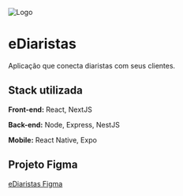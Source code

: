 ![Logo](https://i.imgur.com/iebjgwx.png)


# eDiaristas
Aplicação que conecta diaristas com seus clientes.


## Stack utilizada

**Front-end:** React, NextJS

**Back-end:** Node, Express, NestJS

**Mobile:** React Native, Expo

## Projeto Figma

[eDiaristas Figma](https://www.figma.com/file/JHQHaECCBOafPqcIazqe4c/e-diaristas-curso-(Copy)?node-id=0%3A1&t=CUJ3j2TbIftlTYV6-1)
